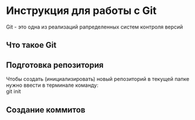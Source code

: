 # **Инструкция для работы с Git**

Git - это одна из реализаций рапределенных систем контроля версий

## Что такое Git

## Подготовка репозитория

Чтобы создать (инициализировать) новый репозиторий в текущей папке нужно ввести в терминале команду:    
    git init

## Создание коммитов